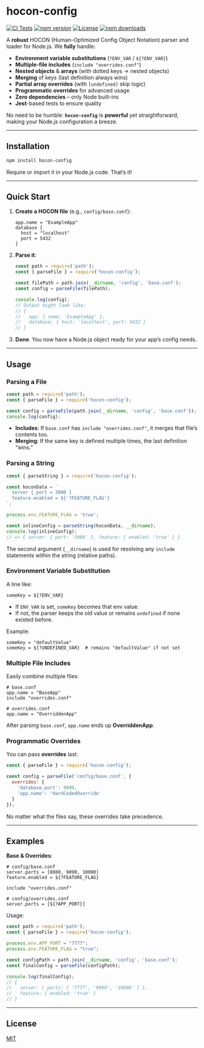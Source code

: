 # hocon-config

[![CI Tests](https://github.com/miguelemosreverte/hocon-parser/actions/workflows/ci.yml/badge.svg)](https://github.com/miguelemosreverte/hocon-parser/actions)
[![npm version](https://img.shields.io/npm/v/hocon-config.svg)](https://www.npmjs.com/package/hocon-config)
[![License](https://img.shields.io/github/license/miguelemosreverte/hocon-parser.svg)](./LICENSE)
[![npm downloads](https://img.shields.io/npm/dm/hocon-config.svg)](https://www.npmjs.com/package/hocon-config)

A **robust** HOCON (Human-Optimized Config Object Notation) parser and loader for Node.js. We **fully** handle:

- **Environment variable substitutions** (`?ENV_VAR` / `${?ENV_VAR}`)
- **Multiple-file includes** (`include "overrides.conf"`)
- **Nested objects** & **arrays** (with dotted keys → nested objects)
- **Merging** of keys (last definition always wins)
- **Partial array overrides** (with `[undefined]` skip logic)
- **Programmatic overrides** for advanced usage
- **Zero dependencies** – only Node built-ins
- **Jest**-based tests to ensure quality

No need to be humble: **`hocon-config`** is **powerful** yet straightforward, making your Node.js configuration a breeze.

---

## Installation

```bash
npm install hocon-config
```

Require or import it in your Node.js code. That’s it!

---

## Quick Start

1. **Create a HOCON file** (e.g., `config/base.conf`):
   ```hocon
   app.name = "ExampleApp"
   database {
     host = "localhost"
     port = 5432
   }
   ```

2. **Parse it**:
   ```js
   const path = require('path');
   const { parseFile } = require('hocon-config');

   const filePath = path.join(__dirname, 'config', 'base.conf');
   const config = parseFile(filePath);

   console.log(config);
   // Output might look like:
   // {
   //   app: { name: 'ExampleApp' },
   //   database: { host: 'localhost', port: 5432 }
   // }
   ```

3. **Done**. You now have a Node.js object ready for your app’s config needs.

---

## Usage

### Parsing a File

```js
const path = require('path');
const { parseFile } = require('hocon-config');

const config = parseFile(path.join(__dirname, 'config', 'base.conf'));
console.log(config);
```

- **Includes**: If `base.conf` has `include "overrides.conf"`, it merges that file’s contents too.
- **Merging**: If the same key is defined multiple times, the last definition “wins.”

### Parsing a String

```js
const { parseString } = require('hocon-config');

const hoconData = `
  server { port = 3000 }
  feature.enabled = ${'?FEATURE_FLAG'}
`;

process.env.FEATURE_FLAG = 'true';

const inlineConfig = parseString(hoconData, __dirname);
console.log(inlineConfig);
// => { server: { port: '3000' }, feature: { enabled: 'true' } }
```

The second argument (`__dirname`) is used for resolving any `include` statements within the string (relative paths).

### Environment Variable Substitution

A line like:
```hocon
someKey = ${?ENV_VAR}
```
- If `ENV_VAR` is set, `someKey` becomes that env value.
- If not, the parser keeps the old value or remains `undefined` if none existed before.

Example:
```hocon
someKey = "defaultValue"
someKey = ${?UNDEFINED_VAR}  # remains "defaultValue" if not set
```

### Multiple File Includes

Easily combine multiple files:
```hocon
# base.conf
app.name = "BaseApp"
include "overrides.conf"
```
```hocon
# overrides.conf
app.name = "OverriddenApp"
```
After parsing `base.conf`, `app.name` ends up **OverriddenApp**.

### Programmatic Overrides

You can pass **overrides** last:
```js
const { parseFile } = require('hocon-config');

const config = parseFile('config/base.conf', {
  overrides: {
    'database.port': 9999,
    'app.name': 'HardCodedOverride'
  }
});
```
No matter what the files say, these overrides take precedence.

---

## Examples

**Base & Overrides**:

```hocon
# config/base.conf
server.ports = [8080, 9090, 10000]
feature.enabled = ${?FEATURE_FLAG}

include "overrides.conf"
```

```hocon
# config/overrides.conf
server.ports = [${?APP_PORT}]
```

Usage:
```js
const path = require('path');
const { parseFile } = require('hocon-config');

process.env.APP_PORT = "7777";
process.env.FEATURE_FLAG = "true";

const configPath = path.join(__dirname, 'config', 'base.conf');
const finalConfig = parseFile(configPath);

console.log(finalConfig);
// {
//   server: { ports: [ '7777', '9090', '10000' ] },
//   feature: { enabled: 'true' }
// }
```
---


## License

[MIT](LICENSE)
